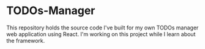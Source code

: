 # TODOs-Manager
This repository holds the source code I've built for my own TODOs manager web application using React. I'm working on this project while I learn about the framework.
